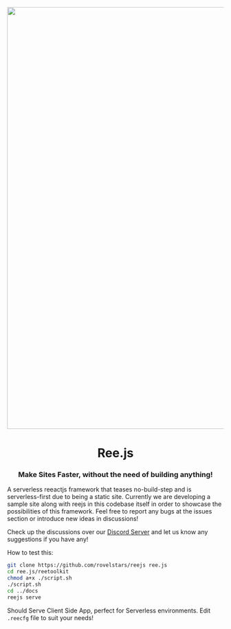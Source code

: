 <div align='center'>
  <img src="https://cdn.discordapp.com/attachments/980676215532830770/991966806736642088/Ree.js_Logo.png" height='982px' width='1796px' />
  <h1>Ree.js</h1>
  <h3>Make Sites Faster, without the need of building anything!</h3>
</div>

A serverless reeactjs framework that teases no-build-step and is serverless-first due to being a static site.
Currently we are developing a sample site along with reejs in this codebase itself in order to showcase the possibilities of this framework. Feel free to report any bugs at the issues section or introduce new ideas in discussions!

Check up the discussions over our [Discord Server](https://discord.gg/eWbt297SkU) and let us know any suggestions if you have any!

How to test this:

```bash
git clone https://github.com/rovelstars/reejs ree.js
cd ree.js/reetoolkit
chmod a+x ./script.sh
./script.sh
cd ../docs
reejs serve
```

Should Serve Client Side App, perfect for Serverless environments. Edit `.reecfg` file to suit your needs!
